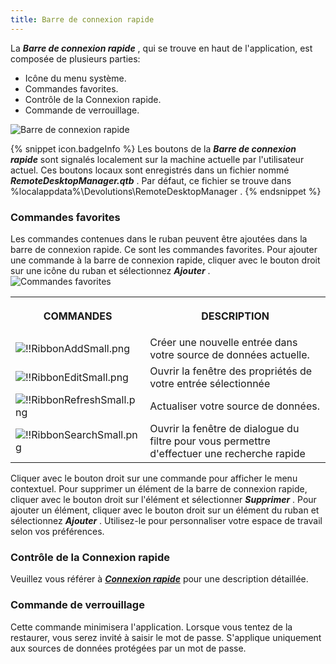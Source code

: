 ```yaml
---
title: Barre de connexion rapide
---
```

La ***Barre de connexion rapide*** , qui se trouve en haut de l&apos;application, est composée de plusieurs parties:  

* Icône du menu système. 
* Commandes favorites. 
* Contrôle de la Connexion rapide. 
* Commande de verrouillage. 

![Barre de connexion rapide](/img/fr/rdm/windows/clip11177.png) 

{% snippet icon.badgeInfo %} 
Les boutons de la ***Barre de connexion rapide*** sont signalés localement sur la machine actuelle par l&apos;utilisateur actuel. Ces boutons locaux sont enregistrés dans un fichier nommé ***RemoteDesktopManager.qtb*** . Par défaut, ce fichier se trouve dans %localappdata%\Devolutions\RemoteDesktopManager . 
{% endsnippet %}
 
### Commandes favorites 

Les commandes contenues dans le ruban peuvent être ajoutées dans la barre de connexion rapide. Ce sont les commandes favorites. Pour ajouter une commande à la barre de connexion rapide, cliquer avec le bouton droit sur une icône du ruban et sélectionnez ***Ajouter*** .  
![Commandes favorites](/img/fr/rdm/windows/clip11178.png) 

<table>
	<tr>
		<th>

COMMANDES 
		</th>
		<th>
DESCRIPTION 
		</th>
	</tr>
	<tr>
		<td>
![!!RibbonAddSmall.png](/img/common/RibbonAddSmall.png) 
		</td>
		<td>
Créer une nouvelle entrée dans votre source de données actuelle. 
		</td>
	</tr>
	<tr>
		<td>
![!!RibbonEditSmall.png](/img/common/RibbonEditSmall.png) 
		</td>
		<td>
Ouvrir la fenêtre des propriétés de votre entrée sélectionnée 
		</td>
	</tr>
	<tr>
		<td>
![!!RibbonRefreshSmall.png](/img/common/RibbonRefreshSmall.png) 
		</td>
		<td>
Actualiser votre source de données. 
		</td>
	</tr>
	<tr>
		<td>
![!!RibbonSearchSmall.png](/img/common/RibbonSearchSmall.png) 
		</td>
		<td>
Ouvrir la fenêtre de dialogue du filtre pour vous permettre d&apos;effectuer une recherche rapide 
		</td>
	</tr>
</table>

Cliquer avec le bouton droit sur une commande pour afficher le menu contextuel. Pour supprimer un élément de la barre de connexion rapide, cliquer avec le bouton droit sur l&apos;élément et sélectionner ***Supprimer*** . Pour ajouter un élément, cliquer avec le bouton droit sur un élément du ruban et sélectionnez ***Ajouter*** . Utilisez-le pour personnaliser votre espace de travail selon vos préférences. 

### Contrôle de la Connexion rapide 

Veuillez vous référer à [***Connexion rapide***](/fr/rdm/windows/commands/view/view/quick-connect/) pour une description détaillée. 

### Commande de verrouillage 

Cette commande minimisera l&apos;application. Lorsque vous tentez de la restaurer, vous serez invité à saisir le mot de passe. S&apos;applique uniquement aux sources de données protégées par un mot de passe. 

